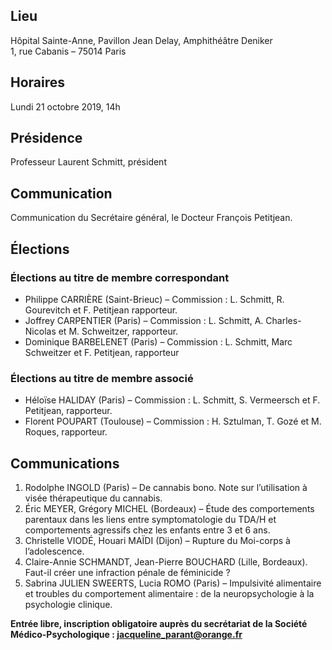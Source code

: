 ## Lieu
Hôpital Sainte-Anne, Pavillon Jean Delay, Amphithéâtre Deniker    
1, rue Cabanis – 75014 Paris

## Horaires
Lundi 21 octobre 2019, 14h

## Présidence
Professeur Laurent Schmitt, président

## Communication
Communication du Secrétaire général, le Docteur François Petitjean.

## Élections

### Élections au titre de membre correspondant
- Philippe CARRIÈRE (Saint-Brieuc) – Commission : L. Schmitt, R. Gourevitch et F. Petitjean rapporteur.
- Joffrey CARPENTIER (Paris) – Commission : L. Schmitt, A. Charles-Nicolas et M. Schweitzer, rapporteur.
- Dominique BARBELENET (Paris) – Commission : L. Schmitt, Marc Schweitzer et F. Petitjean, rapporteur

### Élections au titre de membre associé
- Héloïse HALIDAY (Paris) – Commission : L. Schmitt, S. Vermeersch et F. Petitjean, rapporteur.
- Florent POUPART (Toulouse) – Commission : H. Sztulman, T. Gozé et M. Roques, rapporteur.

## Communications
1. Rodolphe INGOLD (Paris) – De cannabis bono. Note sur l’utilisation à visée thérapeutique du cannabis.
2. Éric MEYER, Grégory MICHEL (Bordeaux) – Étude des comportements parentaux dans les liens entre symptomatologie du TDA/H et comportements agressifs chez les enfants entre 3 et 6 ans.
3. Christelle VIODÉ, Houari MAÏDI (Dijon) – Rupture du Moi-corps à l’adolescence.
4. Claire-Annie SCHMANDT, Jean-Pierre BOUCHARD (Lille, Bordeaux). Faut-il créer une infraction pénale de féminicide ?
5. Sabrina JULIEN SWEERTS, Lucia ROMO (Paris) – Impulsivité alimentaire et troubles du comportement alimentaire : de la neuropsychologie à la psychologie clinique.

**Entrée libre, inscription obligatoire auprès du secrétariat de la Société Médico-Psychologique : jacqueline_parant@orange.fr**
